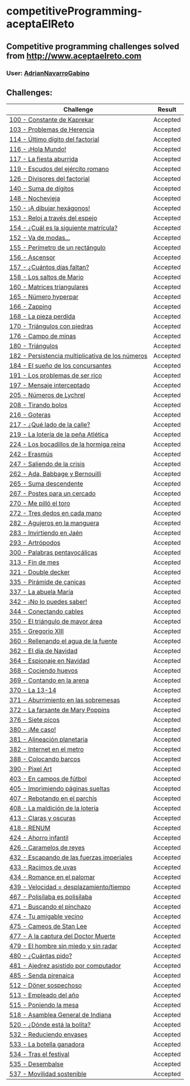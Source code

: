 # competitiveProgramming-aceptaElReto
## Competitive programming challenges solved from http://www.aceptaelreto.com
### User: [AdrianNavarroGabino](https://aceptaelreto.com/user/profile.php?id=16277)  


Challenges:
------
Challenge | Result
--- | :---:
[100 - Constante de Kaprekar](https://www.aceptaelreto.com/problem/statement.php?id=100) | Accepted 
[103 - Problemas de Herencia](https://www.aceptaelreto.com/problem/statement.php?id=103) | Accepted 
[114 - Último dígito del factorial](https://www.aceptaelreto.com/problem/statement.php?id=114) | Accepted
[116 - ¡Hola Mundo!](https://www.aceptaelreto.com/problem/statement.php?id=116) | Accepted
[117 - La fiesta aburrida](https://www.aceptaelreto.com/problem/statement.php?id=117) | Accepted
[119 - Escudos del ejército romano](https://www.aceptaelreto.com/problem/statement.php?id=119) | Accepted
[126 - Divisores del factorial](https://www.aceptaelreto.com/problem/statement.php?id=126) | Accepted
[140 - Suma de dígitos](https://www.aceptaelreto.com/problem/statement.php?id=140) | Accepted
[148 - Nochevieja](https://www.aceptaelreto.com/problem/statement.php?id=148) | Accepted
[150 - ¡A dibujar hexágonos!](https://www.aceptaelreto.com/problem/statement.php?id=150) | Accepted
[153 - Reloj a través del espejo](https://www.aceptaelreto.com/problem/statement.php?id=153) | Accepted
[154 - ¿Cuál es la siguiente matrícula?](https://www.aceptaelreto.com/problem/statement.php?id=154) | Accepted
[152 - Va de modas...](https://www.aceptaelreto.com/problem/statement.php?id=152) | Accepted
[155 - Perímetro de un rectángulo](https://www.aceptaelreto.com/problem/statement.php?id=155) | Accepted
[156 - Ascensor](https://www.aceptaelreto.com/problem/statement.php?id=156) | Accepted
[157 - ¿Cuántos días faltan?](https://www.aceptaelreto.com/problem/statement.php?id=157) | Accepted
[158 - Los saltos de Mario](https://www.aceptaelreto.com/problem/statement.php?id=158) | Accepted
[160 - Matrices triangulares](https://www.aceptaelreto.com/problem/statement.php?id=160) | Accepted
[165 - Número hyperpar](https://www.aceptaelreto.com/problem/statement.php?id=165) | Accepted
[166 - Zapping](https://www.aceptaelreto.com/problem/statement.php?id=166) | Accepted
[168 - La pieza perdida](https://www.aceptaelreto.com/problem/statement.php?id=168) | Accepted
[170 - Triángulos con piedras](https://www.aceptaelreto.com/problem/statement.php?id=170) | Accepted
[176 - Campo de minas](https://www.aceptaelreto.com/problem/statement.php?id=176) | Accepted
[180 - Triángulos](https://www.aceptaelreto.com/problem/statement.php?id=180) | Accepted
[182 - Persistencia multiplicativa de los números](https://www.aceptaelreto.com/problem/statement.php?id=182) | Accepted
[184 - El sueño de los concursantes](https://www.aceptaelreto.com/problem/statement.php?id=184) | Accepted
[191 - Los problemas de ser rico](https://www.aceptaelreto.com/problem/statement.php?id=191) | Accepted
[197 - Mensaje interceptado](https://www.aceptaelreto.com/problem/statement.php?id=197) | Accepted
[205 - Números de Lychrel](https://www.aceptaelreto.com/problem/statement.php?id=205) | Accepted
[208 - Tirando bolos](https://www.aceptaelreto.com/problem/statement.php?id=208) | Accepted
[216 - Goteras](https://www.aceptaelreto.com/problem/statement.php?id=216) | Accepted
[217 - ¿Qué lado de la calle?](https://www.aceptaelreto.com/problem/statement.php?id=217) | Accepted
[219 - La lotería de la peña Atlética](https://www.aceptaelreto.com/problem/statement.php?id=219) | Accepted
[224 - Los bocadillos de la hormiga reina](https://www.aceptaelreto.com/problem/statement.php?id=224) | Accepted
[242 - Erasmús](https://www.aceptaelreto.com/problem/statement.php?id=242) | Accepted
[247 - Saliendo de la crisis](https://www.aceptaelreto.com/problem/statement.php?id=247) | Accepted
[262 - Ada, Babbage y Bernouilli](https://www.aceptaelreto.com/problem/statement.php?id=262) | Accepted
[265 - Suma descendente](https://www.aceptaelreto.com/problem/statement.php?id=265) | Accepted
[267 - Postes para un cercado](https://www.aceptaelreto.com/problem/statement.php?id=267) | Accepted
[270 - Me pilló el toro](https://www.aceptaelreto.com/problem/statement.php?id=270) | Accepted
[272 - Tres dedos en cada mano](https://www.aceptaelreto.com/problem/statement.php?id=272) | Accepted
[282 - Agujeros en la manguera](https://www.aceptaelreto.com/problem/statement.php?id=282) | Accepted
[283 - Invirtiendo en Jaén](https://www.aceptaelreto.com/problem/statement.php?id=283) | Accepted
[293 - Artrópodos](https://www.aceptaelreto.com/problem/statement.php?id=293) | Accepted
[300 - Palabras pentavocálicas](https://www.aceptaelreto.com/problem/statement.php?id=300) | Accepted
[313 - Fin de mes](https://www.aceptaelreto.com/problem/statement.php?id=313) | Accepted
[321 - Double decker](https://www.aceptaelreto.com/problem/statement.php?id=321) | Accepted
[335 - Pirámide de canicas](https://www.aceptaelreto.com/problem/statement.php?id=335) | Accepted
[337 - La abuela María](https://www.aceptaelreto.com/problem/statement.php?id=337) | Accepted
[342 - ¡No lo puedes saber!](https://www.aceptaelreto.com/problem/statement.php?id=342) | Accepted
[344 - Conectando cables](https://www.aceptaelreto.com/problem/statement.php?id=344) | Accepted
[350 - El triángulo de mayor área](https://www.aceptaelreto.com/problem/statement.php?id=350) | Accepted
[355 - Gregorio XIII](https://www.aceptaelreto.com/problem/statement.php?id=355) | Accepted
[360 - Rellenando el agua de la fuente](https://www.aceptaelreto.com/problem/statement.php?id=360) | Accepted
[362 - El día de Navidad](https://www.aceptaelreto.com/problem/statement.php?id=362) | Accepted
[364 - Espionaje en Navidad](https://www.aceptaelreto.com/problem/statement.php?id=364) | Accepted
[368 - Cociendo huevos](https://www.aceptaelreto.com/problem/statement.php?id=368) | Accepted
[369 - Contando en la arena](https://www.aceptaelreto.com/problem/statement.php?id=369) | Accepted
[370 - La 13-14](https://www.aceptaelreto.com/problem/statement.php?id=370) | Accepted
[371 - Aburrimiento en las sobremesas](https://www.aceptaelreto.com/problem/statement.php?id=371) | Accepted
[372 - La farsante de Mary Poppins](https://www.aceptaelreto.com/problem/statement.php?id=372) | Accepted
[376 - Siete picos](https://www.aceptaelreto.com/problem/statement.php?id=376) | Accepted
[380 - ¡Me caso!](https://www.aceptaelreto.com/problem/statement.php?id=380) | Accepted
[381 - Alineación planetaria](https://www.aceptaelreto.com/problem/statement.php?id=381) | Accepted
[382 - Internet en el metro](https://www.aceptaelreto.com/problem/statement.php?id=382) | Accepted
[388 - Colocando barcos](https://www.aceptaelreto.com/problem/statement.php?id=388) | Accepted
[390 - Pixel Art](https://www.aceptaelreto.com/problem/statement.php?id=390) | Accepted
[403 - En campos de fútbol](https://www.aceptaelreto.com/problem/statement.php?id=403) | Accepted
[405 - Imprimiendo páginas sueltas](https://www.aceptaelreto.com/problem/statement.php?id=405) | Accepted
[407 - Rebotando en el parchís](https://www.aceptaelreto.com/problem/statement.php?id=407) | Accepted
[408 - La maldición de la lotería](https://www.aceptaelreto.com/problem/statement.php?id=408) | Accepted
[413 - Claras y oscuras](https://www.aceptaelreto.com/problem/statement.php?id=413) | Accepted
[418 - RENUM](https://www.aceptaelreto.com/problem/statement.php?id=418) | Accepted
[424 - Ahorro infantil](https://www.aceptaelreto.com/problem/statement.php?id=424) | Accepted
[426 - Caramelos de reyes](https://www.aceptaelreto.com/problem/statement.php?id=426) | Accepted
[432 - Escapando de las fuerzas imperiales](https://www.aceptaelreto.com/problem/statement.php?id=432) | Accepted
[433 - Racimos de uvas](https://www.aceptaelreto.com/problem/statement.php?id=433) | Accepted
[434 - Romance en el palomar](https://www.aceptaelreto.com/problem/statement.php?id=434) | Accepted
[439 - Velocidad = desplazamiento/tiempo](https://www.aceptaelreto.com/problem/statement.php?id=439) | Accepted
[467 - Polisílaba es polisílaba](https://www.aceptaelreto.com/problem/statement.php?id=467) | Accepted
[471 - Buscando el pinchazo](https://www.aceptaelreto.com/problem/statement.php?id=471) | Accepted
[474 - Tu amigable vecino](https://www.aceptaelreto.com/problem/statement.php?id=474) | Accepted
[475 - Cameos de Stan Lee](https://www.aceptaelreto.com/problem/statement.php?id=475) | Accepted
[477 - A la captura del Doctor Muerte](https://www.aceptaelreto.com/problem/statement.php?id=477) | Accepted
[479 - El hombre sin miedo y sin radar](https://www.aceptaelreto.com/problem/statement.php?id=479) | Accepted
[480 - ¿Cuántas pido?](https://www.aceptaelreto.com/problem/statement.php?id=480) | Accepted
[481 - Ajedrez asistido por computador](https://www.aceptaelreto.com/problem/statement.php?id=481) | Accepted
[485 - Senda pirenaica](https://www.aceptaelreto.com/problem/statement.php?id=485) | Accepted
[512 - Döner sospechoso](https://www.aceptaelreto.com/problem/statement.php?id=512) | Accepted
[513 - Empleado del año](https://www.aceptaelreto.com/problem/statement.php?id=513) | Accepted
[515 - Poniendo la mesa](https://www.aceptaelreto.com/problem/statement.php?id=515) | Accepted
[518 - Asamblea General de Indiana](https://www.aceptaelreto.com/problem/statement.php?id=518) | Accepted
[520 - ¿Dónde está la bolita?](https://www.aceptaelreto.com/problem/statement.php?id=520) | Accepted
[532 - Reduciendo envases](https://www.aceptaelreto.com/problem/statement.php?id=532) | Accepted
[533 - La botella ganadora](https://www.aceptaelreto.com/problem/statement.php?id=533) | Accepted
[534 - Tras el festival](https://www.aceptaelreto.com/problem/statement.php?id=534) | Accepted
[535 - Desembalse](https://www.aceptaelreto.com/problem/statement.php?id=535) | Accepted
[537 - Movilidad sostenible](https://www.aceptaelreto.com/problem/statement.php?id=537) | Accepted
